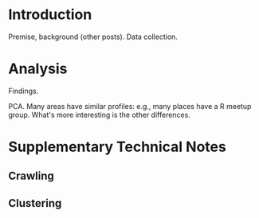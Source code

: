 # Introduction

Premise, background (other posts). Data collection.


# Analysis

Findings.

PCA. Many areas have similar profiles: e.g., many places have a R meetup group. What's more interesting is the other differences.


# Supplementary Technical Notes

## Crawling


## Clustering
